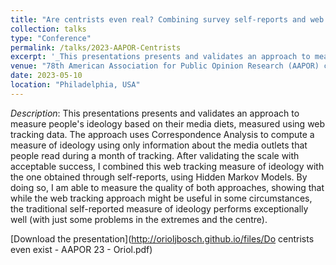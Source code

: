 ```yaml
---
title: "Are centrists even real? Combining survey self-reports and web tracking data to improve our understanding of left-right ideology"
collection: talks
type: "Conference"
permalink: /talks/2023-AAPOR-Centrists
excerpt: '_This presentations presents and validates an approach to measure people's ideology based on their media diets, measured using web tracking data_ [Read more](https://orioljbosch.github.io/talks/2023-AAPOR-Cnetrists)'
venue: "78th American Association for Public Opinion Research (AAPOR) conference"
date: 2023-05-10
location: "Philadelphia, USA"
---
```


_Description_: This presentations presents and validates an approach to measure people's ideology based on their media diets, measured using web tracking data. The approach uses Correspondence Analysis to compute a measure of ideology using only information about the media outlets that people read during a month of tracking. After validating the scale with acceptable success, I combined this web tracking measure of ideology with the one obtained through self-reports, using Hidden Markov Models. By doing so, I am able to measure the quality of both approaches, showing that while the web tracking approach might be useful in some circumstances, the traditional self-reported measure of ideology performs exceptionally well (with just some problems in the extremes and the centre). 

[Download the presentation](http://orioljbosch.github.io/files/Do centrists even exist - AAPOR 23 - Oriol.pdf)

